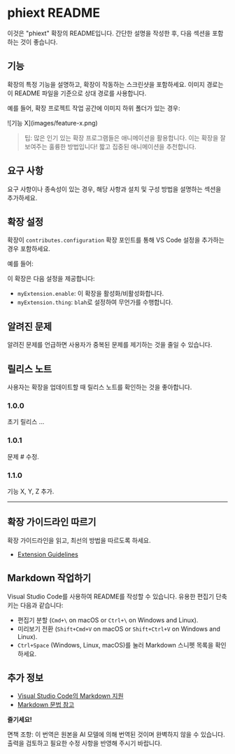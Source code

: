 # phiext README

이것은 "phiext" 확장의 README입니다. 간단한 설명을 작성한 후, 다음 섹션을 포함하는 것이 좋습니다.

## 기능

확장의 특정 기능을 설명하고, 확장이 작동하는 스크린샷을 포함하세요. 이미지 경로는 이 README 파일을 기준으로 상대 경로를 사용합니다.

예를 들어, 확장 프로젝트 작업 공간에 이미지 하위 폴더가 있는 경우:

\!\[기능 X\]\(images/feature-x.png\)

> 팁: 많은 인기 있는 확장 프로그램들은 애니메이션을 활용합니다. 이는 확장을 잘 보여주는 훌륭한 방법입니다! 짧고 집중된 애니메이션을 추천합니다.

## 요구 사항

요구 사항이나 종속성이 있는 경우, 해당 사항과 설치 및 구성 방법을 설명하는 섹션을 추가하세요.

## 확장 설정

확장이 `contributes.configuration` 확장 포인트를 통해 VS Code 설정을 추가하는 경우 포함하세요.

예를 들어:

이 확장은 다음 설정을 제공합니다:

* `myExtension.enable`: 이 확장을 활성화/비활성화합니다.
* `myExtension.thing`: `blah`로 설정하여 무언가를 수행합니다.

## 알려진 문제

알려진 문제를 언급하면 사용자가 중복된 문제를 제기하는 것을 줄일 수 있습니다.

## 릴리스 노트

사용자는 확장을 업데이트할 때 릴리스 노트를 확인하는 것을 좋아합니다.

### 1.0.0

초기 릴리스 ...

### 1.0.1

문제 # 수정.

### 1.1.0

기능 X, Y, Z 추가.

---

## 확장 가이드라인 따르기

확장 가이드라인을 읽고, 최선의 방법을 따르도록 하세요.

* [Extension Guidelines](https://code.visualstudio.com/api/references/extension-guidelines)

## Markdown 작업하기

Visual Studio Code를 사용하여 README를 작성할 수 있습니다. 유용한 편집기 단축키는 다음과 같습니다:

* 편집기 분할 (`Cmd+\` on macOS or `Ctrl+\` on Windows and Linux).
* 미리보기 전환 (`Shift+Cmd+V` on macOS or `Shift+Ctrl+V` on Windows and Linux).
* `Ctrl+Space` (Windows, Linux, macOS)를 눌러 Markdown 스니펫 목록을 확인하세요.

## 추가 정보

* [Visual Studio Code의 Markdown 지원](http://code.visualstudio.com/docs/languages/markdown)
* [Markdown 문법 참고](https://help.github.com/articles/markdown-basics/)

**즐기세요!**

면책 조항: 이 번역은 원본을 AI 모델에 의해 번역된 것이며 완벽하지 않을 수 있습니다.
출력을 검토하고 필요한 수정 사항을 반영해 주시기 바랍니다.